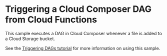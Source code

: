 # Triggering a Cloud Composer DAG from Cloud Functions

This sample executes a DAG in Cloud Composer whenever a file is added to a Cloud Storage bucket.

See the [Triggering DAGs tutorial](https://cloud.google.com/composer/docs/how-to/using/triggering-with-gcf)
for more information on using this sample.
